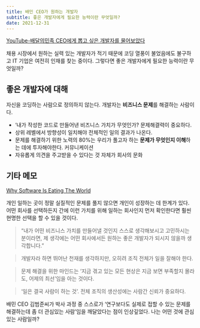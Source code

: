 ```yaml
---
title: 배민 CEO가 원하는 개발자
subtitle: 좋은 개발자에게 필요한 능력이란 무엇일까?
date: 2021-12-31
---
```


[YouTube-배달의민족 CEO에게 뽑고 싶은 개발자를 물어보았다](https://www.youtube.com/watch?v=3H4umWD5bwI)

채용 시장에서 원하는 실력 있는 개발자가 적기 때문에 코딩 열풍이 불었음에도 불구하고 IT 기업은 여전히 인재를 찾는 중이다. 그렇다면 좋은 개발자에게 필요한 능력이란 무엇일까?

## 좋은 개발자에 대해

자신을 코딩하는 사람으로 정의하지 않는다.
개발자는 **비즈니스 문제**를 해결하는 사람이다.
- ‘내가 작성한 코드로 만들어낸 비즈니스 가치가 무엇인가?
문제해결력이 중요하다.
- 상위 레벨에서 방향성이 일치해야 전체적인 일의 결과가 나온다.
- 문제를 해결하기 위한 노력의 80%는 우리가 풀고자 하는 **문제가 무엇인지 이해**하는 데에 투자해야한다.
커뮤니케이션
- 자유롭게 의견을 주고받을 수 있다는 것 자체가 회사의 문화

## 기타 메모
    
[Why Software Is Eating The World](https://online.wsj.com/article/SB10001424053111903480904576512250915629460.html)

개인 일하는 곳이 정말 실질적인 문제를 풀지 않으면 개인이 성장하는 데 한계가 있다. 어떤 회사를 선택하든지 간에 이런 가치를 위해 일하는 회사인지 먼저 확인한다면 훨씬 현명한 선택을 할 수 있을 것이다.

> “내가 어떤 비즈니스 가치를 만들어낼 것인지 스스로 생각해보시고 고민하시는 분이라면, 제 생각에는 어떤 회사에서든 원하는 좋은 개발자가 되시지 않을까 생각합니다.”

> 개발자라 하면 뛰어난 천재를 생각하지만, 오히려 조직 전체가 일을 잘해야 한다. 

>문제 해결을 위한 마인드는 ‘지금 겪고 있는 모든 현상은 지금 보면 부족할지 몰라도, 어제의 최선’임을 아는 것이다. 

>‘일은 결국 사람이 하는 것’. 전체 조직의 생산성에는 사람간 신뢰가 중요하다. 
    
배민 CEO 김범준씨가 박사 과정 중 스스로가 ‘연구보다도 실제로 접할 수 있는 문제를 해결하는데 좀 더 관심있는 사람’임을 깨달았다는 점이 인상깊었다. 나는 어떤 것에 관심있는 사람일까?